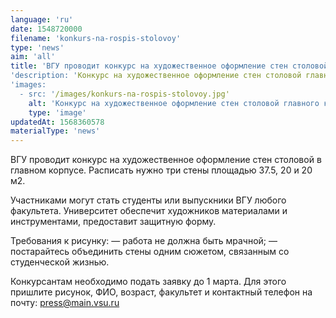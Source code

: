 ```yaml
---
language: 'ru'
date: 1548720000
filename: 'konkurs-na-rospis-stolovoy'
type: 'news'
aim: 'all'
title: 'ВГУ проводит конкурс на художественное оформление стен столовой в главном корпусе'
'description: 'Конкурс на художественное оформление стен столовой главного корпуса'
'images:
  - src: '/images/konkurs-na-rospis-stolovoy.jpg'
    alt: 'Конкурс на художественное оформление стен столовой главного корпуса'
    type: 'image'
updatedAt: 1568360578
materialType: 'news'
---
```

ВГУ проводит конкурс на художественное оформление стен столовой в главном корпусе. Расписать нужно три стены площадью 37.5, 20 и 20 м2.

Участниками могут стать студенты или выпускники ВГУ любого факультета. Университет обеспечит художников материалами и инструментами, предоставит защитную форму.

Требования к рисунку: — работа не должна быть мрачной; — постарайтесь объединить стены одним сюжетом, связанным со студенческой жизнью.

Конкурсантам необходимо подать заявку до 1 марта. Для этого пришлите рисунок, ФИО, возраст, факультет и контактный телефон на почту: press@main.vsu.ru
